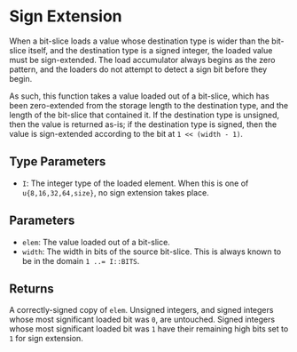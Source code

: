 # Sign Extension

When a bit-slice loads a value whose destination type is wider than the
bit-slice itself, and the destination type is a signed integer, the loaded value
must be sign-extended. The load accumulator always begins as the zero pattern,
and the loaders do not attempt to detect a sign bit before they begin.

As such, this function takes a value loaded out of a bit-slice, which has been
zero-extended from the storage length to the destination type, and the length of
the bit-slice that contained it. If the destination type is unsigned, then the
value is returned as-is; if the destination type is signed, then the value is
sign-extended according to the bit at `1 << (width - 1)`.

## Type Parameters

- `I`: The integer type of the loaded element. When this is one of
  `u{8,16,32,64,size}`, no sign extension takes place.

## Parameters

- `elem`: The value loaded out of a bit-slice.
- `width`: The width in bits of the source bit-slice. This is always known to be
  in the domain `1 ..= I::BITS`.

## Returns

A correctly-signed copy of `elem`. Unsigned integers, and signed integers whose
most significant loaded bit was `0`, are untouched. Signed integers whose most
significant loaded bit was `1` have their remaining high bits set to `1` for
sign extension.
